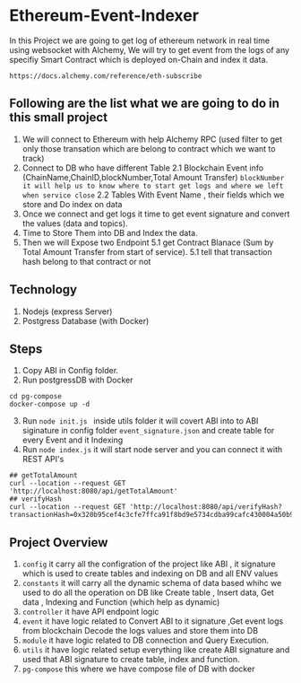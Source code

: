 # Ethereum-Event-Indexer

In this Project we are going to get log of ethereum network in real time using websocket with Alchemy, We will try to get event from the logs of any specifiy Smart Contract which is deployed on-Chain and index it data.

```
https://docs.alchemy.com/reference/eth-subscribe
```

## Following are the list what we are going to do in this small project

1. We will connect to Ethereum with help Alchemy RPC (used filter to get only those transation which are belong to contract which we want to track)
2. Connect to DB who have different Table
   2.1 Blockchain Event info (ChainName,ChainID,blockNumber,Total Amount Transfer) `blockNumber it will help us to know where to start get logs and where we left when service close`
   2.2 Tables With Event Name , their fields which we store and Do index on data
3. Once we connect and get logs it time to get event signature and convert the values (data and topics).
4. Time to Store Them into DB and Index the data.
5. Then we will Expose two Endpoint
   5.1 get Contract Blanace (Sum by Total Amount Transfer from start of service).
   5.1 tell that transaction hash belong to that contract or not

## Technology

1. Nodejs (express Server)
2. Postgress Database (with Docker)

## Steps

1. Copy ABI in Config folder.
2. Run postgressDB with Docker

```
cd pg-compose
docker-compose up -d

```

3. Run `node init.js ` inside utils folder it will covert ABI into to ABI siginature in config folder `event_signature.json` and create table for every Event and it Indexing
4. Run `node index.js` it will start node server and you can connect it with REST API's

```
## getTotalAmount
curl --location --request GET 'http://localhost:8080/api/getTotalAmount'
## verifyHash
curl --location --request GET 'http://localhost:8080/api/verifyHash?transactionHash=0x320b95cef4c3cfe7ffca91f8bd9e5734cdba99cafc430004a50b9f553194929b'
```

## Project Overview

1. `config` it carry all the configration of the project like ABI , it signature which is used to create tables and indexing on DB and all ENV values
2. `constants` it will carry all the dynamic schema of data based whihc we used to do all the operation on DB like Create table , Insert data, Get data , Indexing and Function (which help as dynamic)
3. `controller` it have API endpoint logic
4. `event` it have logic related to Convert ABI to it signature ,Get event logs from blockchain Decode the logs values and store them into DB
5. `module` it have logic related to DB connection and Query Execution.
6. `utils` it have logic related setup everything like create ABI signature and used that ABI signature to create table, index and function.
7. `pg-compose` this where we have compose file of DB with docker
